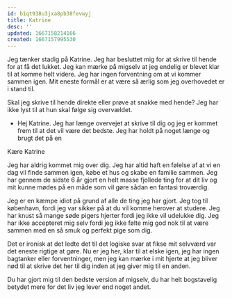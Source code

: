 ```yaml
---
id: b1qt938u3jxa8pb38fevwyj
title: Katrine
desc: ''
updated: 1667158214166
created: 1667157995530
---
```


Jeg tænker stadig på Katrine. Jeg har besluttet mig for at skrive til hende for at få det lukket. Jeg kan mærke på migselv at jeg endelig er blevet klar til at komme helt videre. Jeg har ingen forventning om at vi kommer sammen igen. Mit eneste formål er at være så ærlig som jeg overhovedet er i stand til. 

Skal jeg skrive til hende direkte eller prøve at snakke med hende? Jeg har ikke lyst til at hun skal følge sig overvældet. 


* Hej Katrine. Jeg har længe overvejet at skrive til dig og jeg er kommet frem til at det vil være det bedste. Jeg har holdt på noget længe og brugt det på en 


Kære Katrine

Jeg har aldrig kommet mig over dig. Jeg har altid haft en følelse af at vi en dag vil finde sammen igen, købe et hus og skabe en familie sammen. Jeg har gennem de sidste 6 år gjort en helt masse fjollede ting for at dit liv og mit kunne mødes på en måde som vil gøre sådan en fantasi troværdig.

Jeg er en kæmpe idiot på grund af alle de ting jeg har gjort. Jeg tog til københavn, fordi jeg var sikker på at du vil komme herover at studere. Jeg har knust så mange søde pigers hjerter fordi jeg ikke vil udelukke dig. Jeg har ikke accepteret mig selv fordi jeg ikke følte mig god nok til at være sammen med en så smuk og perfekt pige som dig.

Det er ironisk at det ledte det til det logiske svar at fikse mit selvværd var det eneste rigtige at gøre. Nu er jeg her, klar til at elske igen, jeg har ingen bagtanker eller forventninger, men jeg kan mærke i mit hjerte at jeg bliver nød til at skrive det her til dig inden at jeg giver mig til en anden. 

Du har gjort mig til den bedste version af migselv, du har helt bogstavelig betydet mere for det liv jeg lever end noget andet. 
